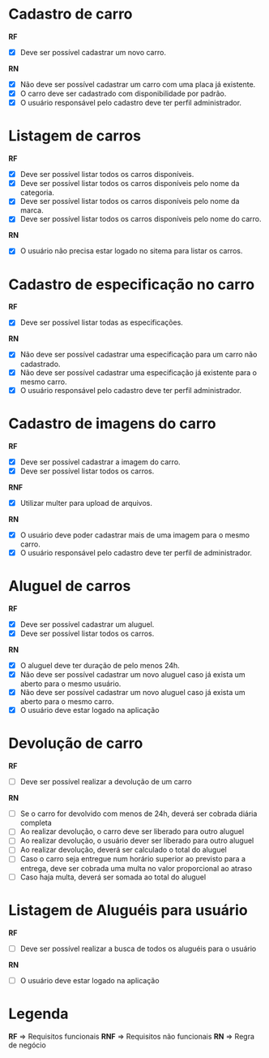 
# Cadastro de carro

  **RF**
  - [X] Deve ser possível cadastrar um novo carro.

  **RN**
  - [X] Não deve ser possível cadastrar um carro com uma placa já existente.
  - [X] O carro deve ser cadastrado com disponibilidade por padrão.
  - [X] O usuário responsável pelo cadastro deve ter perfil administrador.

# Listagem de carros

  **RF**
  - [X] Deve ser possível listar todos os carros disponíveis.
  - [X] Deve ser possível listar todos os carros disponíveis pelo nome da categoria.
  - [X] Deve ser possível listar todos os carros disponíveis pelo nome da marca.
  - [X] Deve ser possível listar todos os carros disponíveis pelo nome do carro.

  **RN**
  - [X] O usuário não precisa estar logado no sitema para listar os carros.

# Cadastro de especificação no carro

  **RF**
  - [X] Deve ser possível listar todas as especificações.

  **RN**
  - [X] Não deve ser possível cadastrar uma especificação para um carro não cadastrado.
  - [X] Não deve ser possível cadastrar uma especificação já existente para o mesmo carro.
  - [X] O usuário responsável pelo cadastro deve ter perfil administrador.

# Cadastro de imagens do carro

  **RF**
  - [X] Deve ser possível cadastrar a imagem do carro.
  - [X] Deve ser possível listar todos os carros.

  **RNF**
  - [X] Utilizar multer para upload de arquivos.

  **RN**
  - [X] O usuário deve poder cadastrar mais de uma imagem para o mesmo carro.
  - [X] O usuário responsável pelo cadastro deve ter perfil de administrador.

# Aluguel de carros

  **RF**
  - [X] Deve ser possível cadastrar um aluguel.
  - [X] Deve ser possível listar todos os carros.

  **RN**
  - [X] O aluguel deve ter duração de pelo menos 24h.
  - [X] Não deve ser possível cadastrar um novo aluguel caso já exista um aberto para o mesmo usuário.
  - [X] Não deve ser possível cadastrar um novo aluguel caso já exista um aberto para o mesmo carro.
  - [X] O usuário deve estar logado na aplicação

# Devolução de carro

  **RF**
  - [ ] Deve ser possível realizar a devolução de um carro

  **RN**
  - [ ] Se o carro for devolvido com menos de 24h, deverá ser cobrada diária completa
  - [ ] Ao realizar devolução, o carro deve ser liberado para outro aluguel
  - [ ] Ao realizar devolução, o usuário dever ser liberado para outro aluguel
  - [ ] Ao realizar devolução, deverá ser calculado o total do aluguel
  - [ ] Caso o carro seja entregue num horário superior ao previsto para a entrega, deve ser cobrada uma multa no valor proporcional ao atraso
  - [ ] Caso haja multa, deverá ser somada ao total do aluguel

  # Listagem de Aluguéis para usuário

  **RF**
  - [ ] Deve ser possível realizar a busca de todos os aluguéis para o usuário

  **RN**
  - [ ] O usuário deve estar logado na aplicação


# Legenda
  **RF** => Requisitos funcionais
  **RNF** => Requisitos não funcionais
  **RN** => Regra de negócio